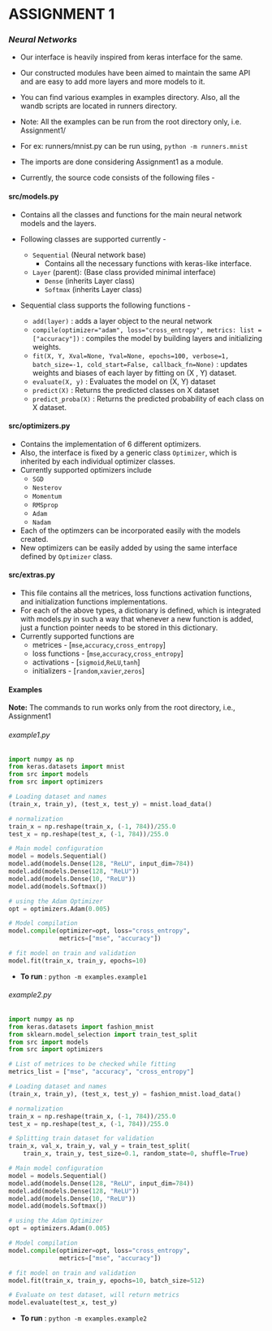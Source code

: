 # ASSIGNMENT 1

### _Neural Networks_

- Our interface is heavily inspired from keras interface for the same.

- Our constructed modules have been aimed to maintain the same API and are easy to add more layers and more models to it.

- You can find various examples in examples directory. Also, all the wandb scripts are located in runners directory.

- Note: All the examples can be run from the root directory only, i.e. Assignment1/
- For ex: runners/mnist.py can be run using, `python -m runners.mnist`
- The imports are done considering Assignment1 as a module.
- Currently, the source code consists of the following files -

#### src/models.py

- Contains all the classes and functions for the main neural network models and the layers.
- Following classes are supported currently -

  - `Sequential` (Neural network base)
    - Contains all the necessary functions with keras-like interface.
  - `Layer` (parent): (Base class provided minimal interface)
    - `Dense` (inherits Layer class)
    - `Softmax` (inherits Layer class)

- Sequential class supports the following functions -
  - `add(layer)` : adds a layer object to the neural network
  - `compile(optimizer="adam", loss="cross_entropy", metrics: list = ["accuracy"])` : compiles the model by building layers and initializing weights.
  - `fit(X, Y, Xval=None, Yval=None, epochs=100, verbose=1, batch_size=-1, cold_start=False, callback_fn=None)` : updates weights and biases of each layer by fitting on (X , Y) dataset.
  - `evaluate(X, y)` : Evaluates the model on (X, Y) dataset
  - `predict(X)` : Returns the predicted classes on X dataset
  - `predict_proba(X)` : Returns the predicted probability of each class on X dataset.

#### src/optimizers.py

- Contains the implementation of 6 different optimizers.
- Also, the interface is fixed by a generic class `Optimizer`, which is inherited by each individual optimizer classes.
- Currently supported optimizers include
  - `SGD`
  - `Nesterov`
  - `Momentum`
  - `RMSprop`
  - `Adam`
  - `Nadam`
- Each of the optimzers can be incorporated easily with the models created.
- New optimizers can be easily added by using the same interface defined by `Optimizer` class.

#### src/extras.py

- This file contains all the metrices, loss functions activation functions, and initialization functions implementations.
- For each of the above types, a dictionary is defined, which is integrated with models.py in such a way that whenever a new function is added, just a function pointer needs to be stored in this dictionary.
- Currently supported functions are
  - metrices - [```mse```,```accuracy```,```cross_entropy```]
  - loss functions - [```mse```,```accuracy```,```cross_entropy```]
  - activations - [```sigmoid```,```ReLU```,```tanh```]
  - initializers - [```random```,```xavier```,```zeros```]

#### Examples

**Note:** The commands to run works only from the root directory, i.e., Assignment1

###### example1.py

```python
import numpy as np
from keras.datasets import mnist
from src import models
from src import optimizers

# Loading dataset and names
(train_x, train_y), (test_x, test_y) = mnist.load_data()

# normalization
train_x = np.reshape(train_x, (-1, 784))/255.0
test_x = np.reshape(test_x, (-1, 784))/255.0

# Main model configuration
model = models.Sequential()
model.add(models.Dense(128, "ReLU", input_dim=784))
model.add(models.Dense(128, "ReLU"))
model.add(models.Dense(10, "ReLU"))
model.add(models.Softmax())

# using the Adam Optimizer
opt = optimizers.Adam(0.005)

# Model compilation
model.compile(optimizer=opt, loss="cross_entropy",
              metrics=["mse", "accuracy"])

# fit model on train and validation
model.fit(train_x, train_y, epochs=10)

```

- **To run** : `python -m examples.example1`

###### example2.py

```python
import numpy as np
from keras.datasets import fashion_mnist
from sklearn.model_selection import train_test_split
from src import models
from src import optimizers

# List of metrices to be checked while fitting
metrics_list = ["mse", "accuracy", "cross_entropy"]

# Loading dataset and names
(train_x, train_y), (test_x, test_y) = fashion_mnist.load_data()

# normalization
train_x = np.reshape(train_x, (-1, 784))/255.0
test_x = np.reshape(test_x, (-1, 784))/255.0

# Splitting train dataset for validation
train_x, val_x, train_y, val_y = train_test_split(
    train_x, train_y, test_size=0.1, random_state=0, shuffle=True)

# Main model configuration
model = models.Sequential()
model.add(models.Dense(128, "ReLU", input_dim=784))
model.add(models.Dense(128, "ReLU"))
model.add(models.Dense(10, "ReLU"))
model.add(models.Softmax())

# using the Adam Optimizer
opt = optimizers.Adam(0.005)

# Model compilation
model.compile(optimizer=opt, loss="cross_entropy",
              metrics=["mse", "accuracy"])

# fit model on train and validation
model.fit(train_x, train_y, epochs=10, batch_size=512)

# Evaluate on test dataset, will return metrics
model.evaluate(test_x, test_y)

```

- **To run** : `python -m examples.example2`
